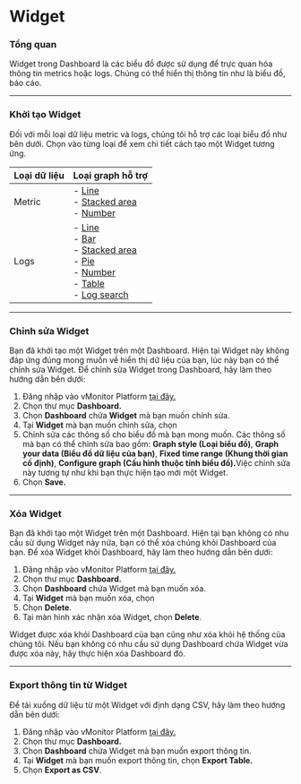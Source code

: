 # Widget

### Tổng quan

Widget trong Dashboard là các biểu đồ được sử dụng để trực quan hóa thông tin metrics hoặc logs. Chúng có thể hiển thị thông tin như là biểu đồ, báo cáo.

***

### Khởi tạo Widget

Đối với mỗi loại dữ liệu metric và logs, chúng tôi hỗ trợ các loại biểu đồ như bên dưới. Chọn vào từng loại để xem chi tiết cách tạo một Widget tương ứng.

| Loại dữ liệu | Loại graph hỗ trợ |
| --- | --- |
| Metric | - [Line](https://docs.vngcloud.vn/vng-cloud-document/vn/vmonitor-platform/cach-tinh-nang-cua-vmonitor-platform/dashboard/widget/line) <br> - [Stacked area](https://docs.vngcloud.vn/vng-cloud-document/vn/vmonitor-platform/cach-tinh-nang-cua-vmonitor-platform/dashboard/widget/stack-area) <br> - [Number](https://docs.vngcloud.vn/vng-cloud-document/vn/vmonitor-platform/cach-tinh-nang-cua-vmonitor-platform/dashboard/widget/number) |
| Logs | - [Line](https://docs.vngcloud.vn/vng-cloud-document/vn/vmonitor-platform/cach-tinh-nang-cua-vmonitor-platform/dashboard/widget/line) <br> - [Bar](https://docs.vngcloud.vn/vng-cloud-document/vn/vmonitor-platform/cach-tinh-nang-cua-vmonitor-platform/dashboard/widget/bar) <br> - [Stacked area](https://docs.vngcloud.vn/vng-cloud-document/vn/vmonitor-platform/cach-tinh-nang-cua-vmonitor-platform/dashboard/widget/stack-area) <br> - [Pie](https://docs.vngcloud.vn/vng-cloud-document/vn/vmonitor-platform/cach-tinh-nang-cua-vmonitor-platform/dashboard/widget/pie) <br> - [Number](https://docs.vngcloud.vn/vng-cloud-document/vn/vmonitor-platform/cach-tinh-nang-cua-vmonitor-platform/dashboard/widget/number) <br> - [Table](https://docs.vngcloud.vn/vng-cloud-document/vn/vmonitor-platform/cach-tinh-nang-cua-vmonitor-platform/dashboard/widget/table) <br> - [Log search](https://docs.vngcloud.vn/vng-cloud-document/vn/vmonitor-platform/cach-tinh-nang-cua-vmonitor-platform/dashboard/widget/log-search) |

***

### Chỉnh sửa Widget

Bạn đã khởi tạo một Widget trên một Dashboard. Hiện tại Widget này không đáp ứng đúng mong muốn về hiển thị dữ liệu của bạn, lúc này bạn có thể chỉnh sửa Widget. Để chỉnh sửa Widget trong Dashboard, hãy làm theo hướng dẫn bên dưới: 

1. Đăng nhập vào vMonitor Platform [tại đây.](https://hcm-3.console.vngcloud.vn/vmonitor) 
2. Chọn thư mục **Dashboard.**
3. Chọn **Dashboard** chứa **Widget** mà bạn muốn chính sửa.
4. Tại **Widget** mà bạn muốn chỉnh sửa, chọn <img src="../../../../.gitbook/assets/image (53).png" alt="" data-size="line">
5. Chỉnh sửa các thông số cho biểu đồ mà bạn mong muốn. Các thông số mà bạn có thể chỉnh sửa bao gồm: **Graph style (Loại biểu đồ)**, **Graph your data (Biểu đồ dữ liệu của bạn)**, **Fixed time range (Khung thời gian cố định)**, **Configure graph (Cấu hình thuộc tính biểu đồ).**&#x56;iệc chỉnh sửa này tương tự như khi bạn thực hiện tạo mới một Widget.
6. Chọn **Save.**

***

### Xóa Widget

Bạn đã khởi tạo một Widget trên một Dashboard. Hiện tại bạn không có nhu cầu sử dụng Widget này nữa, bạn có thể xóa chúng khỏi Dashboard của bạn. Để xóa Widget khỏi Dashboard, hãy làm theo hướng dẫn bên dưới: 

1. Đăng nhập vào vMonitor Platform [tại đây.](https://hcm-3.console.vngcloud.vn/vmonitor) 
2. Chọn thư mục **Dashboard.**
3. Chọn **Dashboard** chứa Widget mà bạn muốn xóa.
4. Tại **Widget** mà bạn muốn xóa, chọn <img src="../../../../.gitbook/assets/image (54).png" alt="" data-size="line">
5. Chọn **Delete**.
6. Tại màn hình xác nhận xóa Widget, chọn **Delete**.

Widget được xóa khỏi Dashboard của bạn cũng như xóa khỏi hệ thống của chúng tôi. Nếu bạn không có nhu cầu sử dụng Dashboard chứa Widget vừa được xóa này, hãy thực hiện xóa Dashboard đó.

***

### Export thông tin từ Widget

Để tải xuống dữ liệu từ một Widget với định dạng CSV, hãy làm theo hướng dẫn bên dưới: 

1. Đăng nhập vào vMonitor Platform [tại đây.](https://hcm-3.console.vngcloud.vn/vmonitor) 
2. Chọn thư mục **Dashboard.**
3. Chọn **Dashboard** chứa Widget mà bạn muốn export thông tin.
4. Tại **Widget** mà bạn muốn export thông tin, chọn **Export Table.**
5. Chọn **Export as CSV**.
